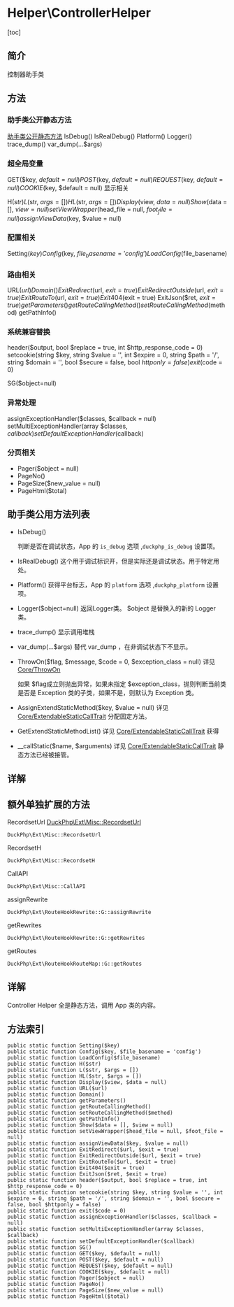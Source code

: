 # Helper\ControllerHelper
[toc]

## 简介

控制器助手类

## 方法

### 助手类公开静态方法

[助手类公开静态方法](Helper-HelperTrait.md)
IsDebug()
IsRealDebug()
Platform()
Logger()
trace_dump()
var_dump(...$args)

### 超全局变量
GET($key, $default = null)
POST($key, $default = null)
REQUEST($key, $default = null)
COOKIE($key, $default = null)
显示相关

H($str)
L($str, $args = [])
HL($str, $args = [])
Display($view, $data = null)
Show($data = [], $view = null)
setViewWrapper($head_file = null, $foot_file = null)
assignViewData($key, $value = null)

### 配置相关
Setting($key)
Config($key, $file_basename = 'config')
LoadConfig($file_basename)

### 路由相关

URL($url)
Domain()
ExitRedirect($url, $exit = true)
ExitRedirectOutside($url, $exit = true)
ExitRouteTo($url, $exit = true)
Exit404($exit = true)
ExitJson($ret, $exit = true)
getParameters()
getRouteCallingMethod()
setRouteCallingMethod($method)
getPathInfo()

### 系统兼容替换
header($output, bool $replace = true, int $http_response_code = 0)
setcookie(string $key, string $value = '', int $expire = 0, string $path = '/', string $domain = '', bool $secure = false, bool $httponly = false)
exit($code = 0)

SG($object=null)



### 异常处理

assignExceptionHandler($classes, $callback = null)
setMultiExceptionHandler(array $classes, $callback)
setDefaultExceptionHandler($callback)


### 分页相关
- Pager($object = null)
- PageNo()
- PageSize($new_value = null)
- PageHtml($total)

## 助手类公用方法列表
- IsDebug()

    判断是否在调试状态，App 的  `is_debug` 选项 ,`duckphp_is_debug` 设置项。
    
- IsRealDebug()
    这个用于调试标识开，但是实际还是调试状态。用于特定用处。
    
- Platform()
    获得平台标志，App 的  `platform` 选项 ,`duckphp_platform` 设置项。
    
- Logger($object=null)
    返回Logger类。
    $object 是替换入的新的 Logger 类。
    
- trace_dump()
    显示调用堆栈
    
- var_dump(...$args)
    替代 var_dump ，在非调试状态下不显示。
    
- ThrowOn($flag, $message, $code = 0, $exception_class = null) 详见 [Core/ThrowOn](Core-ThrowOn.md)

    如果 $flag成立则抛出异常，如果未指定 $exception_class，抛则判断当前类是否是 Exception 类的子类，如果不是，则默认为 Exception 类。    
- AssignExtendStaticMethod($key, $value = null)   详见 [Core/ExtendableStaticCallTrait](Core-ExtendableStaticCallTrait.md)
    分配固定方法。

- GetExtendStaticMethodList() 详见 [Core/ExtendableStaticCallTrait](Core-ExtendableStaticCallTrait.md)
    获得
- \_\_callStatic($name, $arguments) 详见 [Core/ExtendableStaticCallTrait](Core-ExtendableStaticCallTrait.md)
    静态方法已经被接管。
## 详解


## 额外单独扩展的方法

RecordsetUrl [DuckPhp\Ext\Misc::RecordsetUrl](Ext-Misc.md#RecordsetUrl)
	
    DuckPhp\Ext\Misc::RecordsetUrl
RecordsetH
	
    DuckPhp\Ext\Misc::RecordsetH
CallAPI
	
    DuckPhp\Ext\Misc::CallAPI
assignRewrite
	
    DuckPhp\Ext\RouteHookRewrite::G::assignRewrite
getRewrites
	
    DuckPhp\Ext\RouteHookRewrite::G::getRewrites
getRoutes
	
    DuckPhp\Ext\RouteHookRouteMap::G::getRoutes

## 详解

Controller Helper 全是静态方法，调用 App 类的内容。


## 方法索引

    public static function Setting($key)
    public static function Config($key, $file_basename = 'config')
    public static function LoadConfig($file_basename)
    public static function H($str)
    public static function L($str, $args = [])
    public static function HL($str, $args = [])
    public static function Display($view, $data = null)
    public static function URL($url)
    public static function Domain()
    public static function getParameters()
    public static function getRouteCallingMethod()
    public static function setRouteCallingMethod($method)
    public static function getPathInfo()
    public static function Show($data = [], $view = null)
    public static function setViewWrapper($head_file = null, $foot_file = null)
    public static function assignViewData($key, $value = null)
    public static function ExitRedirect($url, $exit = true)
    public static function ExitRedirectOutside($url, $exit = true)
    public static function ExitRouteTo($url, $exit = true)
    public static function Exit404($exit = true)
    public static function ExitJson($ret, $exit = true)
    public static function header($output, bool $replace = true, int $http_response_code = 0)
    public static function setcookie(string $key, string $value = '', int $expire = 0, string $path = '/', string $domain = '', bool $secure = false, bool $httponly = false)
    public static function exit($code = 0)
    public static function assignExceptionHandler($classes, $callback = null)
    public static function setMultiExceptionHandler(array $classes, $callback)
    public static function setDefaultExceptionHandler($callback)
    public static function SG()
    public static function GET($key, $default = null)
    public static function POST($key, $default = null)
    public static function REQUEST($key, $default = null)
    public static function COOKIE($key, $default = null)
    public static function Pager($object = null)
    public static function PageNo()
    public static function PageSize($new_value = null)
    public static function PageHtml($total)

